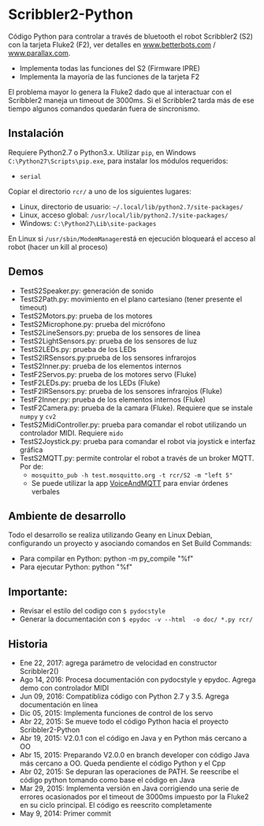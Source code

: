 Scribbler2-Python
=================

Código Python para controlar a través de bluetooth el robot Scribbler2 (S2)
con la tarjeta Fluke2 (F2), ver detalles en www.betterbots.com / www.parallax.com.

* Implementa todas las funciones del S2 (Firmware IPRE)
* Implementa la mayoría de las funciones de la tarjeta F2

El problema mayor lo genera la Fluke2 dado que al interactuar con el Scribbler2 maneja un timeout
de 3000ms. Si el Scribbler2 tarda más de ese tiempo algunos comandos quedarán
fuera de sincronismo.

## Instalación
Requiere Python2.7 o Python3.x. Utilizar `pip`, en Windows `C:\Python27\Scripts\pip.exe`, para instalar los módulos requeridos:
* `serial`

Copiar el directorio `rcr/` a uno de los siguientes lugares:
* Linux, directorio de usuario: `~/.local/lib/python2.7/site-packages/`
* Linux, acceso global: `/usr/local/lib/python2.7/site-packages/`
* Windows: `C:\Python27\Lib\site-packages`

En Linux si `/usr/sbin/ModemManager`está en ejecución bloqueará el acceso al robot (hacer un kill al proceso)

## Demos
* TestS2Speaker.py: generación de sonido
* TestS2Path.py: movimiento en el plano cartesiano (tener presente el timeout)
* TestS2Motors.py: prueba de los motores
* TestS2Microphone.py: prueba del micrófono
* TestS2LineSensors.py: prueba de los sensores de línea
* TestS2LightSensors.py: prueba de los sensores de luz
* TestS2LEDs.py: prueba de los LEDs
* TestS2IRSensors.py:prueba de los sensores infrarojos
* TestS2Inner.py: prueba de los elementos internos
* TestF2Servos.py: prueba de los motores servo (Fluke)
* TestF2LEDs.py: prueba de los LEDs (Fluke)
* TestF2IRSensors.py: prueba de los sensores infrarojos (Fluke)
* TestF2Inner.py: prueba de los elementos internos (Fluke)
* TestF2Camera.py: prueba de la camara (Fluke). Requiere que se instale `numpy` y `cv2`
* TestS2MidiController.py: prueba para comandar el robot utilizando un controlador MIDI. Requiere `mido`
* TestS2Joystick.py: prueba para comandar el robot via joystick e interfaz gráfica
* TestS2MQTT.py: permite controlar el robot a través de un broker MQTT. Por de:
  * `mosquitto_pub -h test.mosquitto.org -t rcr/S2 -m "left 5"`
  * Se puede utilizar la app [VoiceAndMQTT](https://github.com/titos-carrasco/VoiceAndMQTT) para enviar órdenes verbales

## Ambiente de desarrollo
Todo el desarrollo se realiza utilizando Geany en Linux Debian, configurando un proyecto y asociando comandos en Set Build Commands:

* Para compilar en Python: python -m py_compile "%f"
* Para ejecutar Python: python "%f"

## Importante:
* Revisar el estilo del codigo con `$ pydocstyle`
* Generar la documentación con `$ epydoc -v --html  -o doc/ *.py rcr/`

## Historia
* Ene 22, 2017: agrega parámetro de velocidad en constructor Scribbler2()
* Ago 14, 2016: Procesa documentación con pydocstyle y epydoc. Agrega demo con controlador MIDI
* Jun 09, 2016: Compatibliza código con Python 2.7 y 3.5. Agrega documentación en línea
* Dic 05, 2015: Implementa funciones de control de los servo
* Abr 22, 2015: Se mueve todo el código Python hacia el proyecto Scribbler2-Python
* Abr 19, 2015: V2.0.1 con el código en Java y en Python más cercano a OO
* Abr 15, 2015: Preparando V2.0.0 en branch developer con código Java más cercano a OO. Queda pendiente el código Python y el Cpp
* Abr 02, 2015: Se depuran las operaciones de PATH. Se reescribe el código python tomando
como base el código en Java
* Mar 29, 2015: Implementa versión en Java corrigiendo una serie de
errores ocasionados por el timeout de 3000ms impuesto por la Fluke2 en
su ciclo principal. El código es reescrito completamente
* May 9, 2014: Primer commit

